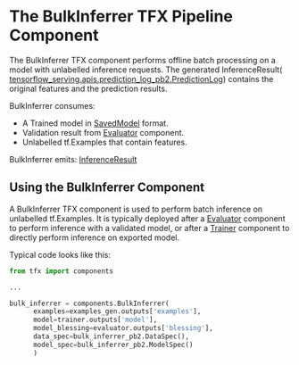 # The BulkInferrer TFX Pipeline Component

The BulkInferrer TFX component performs offline batch processing
on a model with unlabelled inference requests.
The generated InferenceResult(
[tensorflow_serving.apis.prediction_log_pb2.PredictionLog](https://github.com/tensorflow/serving/blob/master/tensorflow_serving/apis/prediction_log.proto))
contains the original features and the prediction results.

BulkInferrer consumes:

*   A Trained model in
    [SavedModel](https://www.tensorflow.org/versions/r1.15/api_docs/python/tf/saved_model)
    format.
*   Validation result from
    [Evaluator](https://www.tensorflow.org/tfx/guide/evaluator) component.
*   Unlabelled tf.Examples that contain features.

BulkInferrer emits:
[InferenceResult](https://github.com/tensorflow/serving/blob/master/tensorflow_serving/apis/inference.proto)

## Using the BulkInferrer Component

A BulkInferrer TFX component is used to perform batch inference on unlabelled
tf.Examples. It is typically deployed after a
[Evaluator](https://www.tensorflow.org/tfx/guide/evaluator) component to perform
inference with a validated model, or after a
[Trainer](https://www.tensorflow.org/tfx/guide/trainer) component to directly
perform inference on exported model.

Typical code looks like this:

```python
from tfx import components

...

bulk_inferrer = components.BulkInferrer(
      examples=examples_gen.outputs['examples'],
      model=trainer.outputs['model'],
      model_blessing=evaluator.outputs['blessing'],
      data_spec=bulk_inferrer_pb2.DataSpec(),
      model_spec=bulk_inferrer_pb2.ModelSpec()
      )
```
